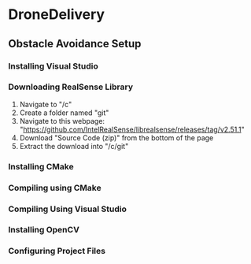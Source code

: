 # DroneDelivery

## Obstacle Avoidance Setup

### Installing Visual Studio

### Downloading RealSense Library
1) Navigate to "/c"
2) Create a folder named "git"
3) Navigate to this webpage: "https://github.com/IntelRealSense/librealsense/releases/tag/v2.51.1"
4) Download "Source Code (zip)" from the bottom of the page
5) Extract the download into "/c/git"

### Installing CMake

### Compiling using CMake

### Compiling Using Visual Studio

### Installing OpenCV

### Configuring Project Files
